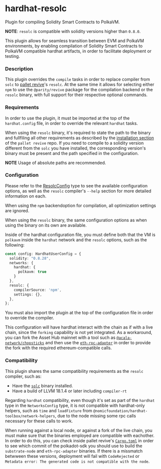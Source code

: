 # hardhat-resolc
Plugin for compiling Solidity Smart Contracts to PolkaVM.

**NOTE**: `resolc` is compatible with solidity versions higher than `0.8.0`.

This plugin allows for seamless transition between EVM and PolkaVM environments,
by enabling compilation of Solidity Smart Contracts to PolkaVM compatible hardhat
artifacts, in order to facilitate deployment or testing.

### Description
This plugin overrides the `compile` tasks in order to replace compiler from `solc`
to [pallet revive](https://github.com/paritytech/revive)'s `resolc`. At the same
time it allows for selecting either `npm` to use the `@parity/revive` package for 
the compilation backend or the `resolc` binary, with full support for their 
respective optional commands.

### Requirements
In order to use the plugin, it must be imported at the top of the `hardhat.config`
file, in order to override the relevant `hardhat` tasks.

When using the `resolc` binary, it's required to state the path to the binary and
fullfiling all other requirements as described by the [installation section](https://github.com/paritytech/revive?tab=readme-ov-file#installation)
of the `pallet revive` repo. If you need to compile to a solidity version different
from the `solc` you have installed, the corresponding version's binary must be
present and the path specified in the configuration.

**NOTE**
Usage of absolute paths are recommended.

### Configuration
Please refer to the [ResolcConfig](/packages/hardhat-resolc/src/types.ts#L9) type
to see the available configuration options, as well as the `resolc` compiler's 
`--help` section for more detailed information on each.

When using the `npm` backendoption for compilation, all optimization settings are ignored.

When using the `resolc` binary, the same configuration options as when using the
binary on its own are available.

Inside of the hardhat configuration file, you must define both that the VM is `polkavm`
inside the `hardhat` network and the `resolc` options, such as the following:

```ts
const config: HardhatUserConfig = {
  solidity: "0.8.28",
  networks: {
    hardhat: {
      polkavm: true
    }
  },
  resolc: {
    compilerSource: 'npm',
    settings: {},
  },
};
```

You must also import the plugin at the top of the configuration file in order to
override the compiler.

This configuration will have hardhat interact with the chain as if with a live chain,
since the `forking` capability is not yet integrated. As a workaround, you can
fork the Asset Hub mainnet with a tool such as [`@acala-network/chopsticks`](https://github.com/AcalaNetwork/chopsticks)
and then use the [`eth-rpc-adapter`](https://contracts.polkadot.io/work-with-a-local-node#build-and-run-eth-rpc-proxy)
in order to provide the fork with the required ethereum-compatible calls.

### Compatibility
This plugin shares the same compatibility requirements as the `resolc` compiler,
such as:
- Have the [`solc`](https://github.com/ethereum/solidity) binary installed.
- Have a build of LLVM 18.1.4 or later including `compiler-rt`

Regarding `hardhat` compatibility, even though it's set as part of the `hardhat`
type in the `NetworksConfig` type, it is not compatible with hardhat-only helpers,
such as `time` and `loadFixture` from `@nomicfoundation/hardhat-toolbox/network-helpers`,
due to the node missing some rpc calls necessary for these calls to work.

When running against a local node, or against a fork of the live chain, you must
make sure that the binaries employed are compatible with eachother. In order to
do this, you can check inside pallet revive's [`Cargo.toml`](https://github.com/paritytech/revive/blob/fe1b3258d2956e51e2edd86f2e77898e6b142729/Cargo.toml#L76)
in order to see which commit of the polkadot-sdk you should use to build the
`substrate-node` and `eth-rpc-adapter` binaries. If there is a missmatch betwween
these versions, deployment will fail with `CodeRejected` or `Metadata error: The generated code is not compatible with the node`.

